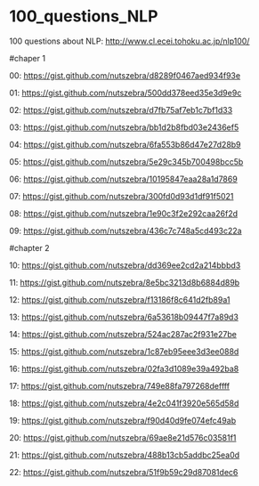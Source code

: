 # 100_questions_NLP
100 questions about NLP: http://www.cl.ecei.tohoku.ac.jp/nlp100/

#chaper 1

00: https://gist.github.com/nutszebra/d8289f0467aed934f93e

01: https://gist.github.com/nutszebra/500dd378eed35e3d9e9c

02: https://gist.github.com/nutszebra/d7fb75af7eb1c7bf1d33

03: https://gist.github.com/nutszebra/bb1d2b8fbd03e2436ef5

04: https://gist.github.com/nutszebra/6fa553b86d47e27d28b9

05: https://gist.github.com/nutszebra/5e29c345b700498bcc5b

06: https://gist.github.com/nutszebra/10195847eaa28a1d7869

07: https://gist.github.com/nutszebra/300fd0d93d1df91f5021

08: https://gist.github.com/nutszebra/1e90c3f2e292caa26f2d

09: https://gist.github.com/nutszebra/436c7c748a5cd493c22a

#chapter 2

10: https://gist.github.com/nutszebra/dd369ee2cd2a214bbbd3

11: https://gist.github.com/nutszebra/8e5bc3213d8b6884d89b

12: https://gist.github.com/nutszebra/f13186f8c641d2fb89a1

13: https://gist.github.com/nutszebra/6a53618b09447f7a89d3

14: https://gist.github.com/nutszebra/524ac287ac2f931e27be

15: https://gist.github.com/nutszebra/1c87eb95eee3d3ee088d

16: https://gist.github.com/nutszebra/02fa3d1089e39a492ba8

17: https://gist.github.com/nutszebra/749e88fa797268deffff

18: https://gist.github.com/nutszebra/4e2c041f3920e565d58d

19: https://gist.github.com/nutszebra/f90d40d9fe074efc49ab

20: https://gist.github.com/nutszebra/69ae8e21d576c03581f1

21: https://gist.github.com/nutszebra/488b13cb5addbc25ea0d

22: https://gist.github.com/nutszebra/51f9b59c29d87081dec6
